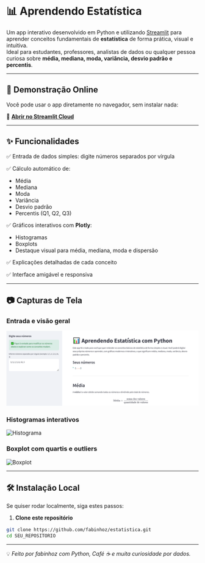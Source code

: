 # 📊 Aprendendo Estatística

Um app interativo desenvolvido em Python e utilizando [Streamlit](https://streamlit.io/) para aprender conceitos fundamentais de **estatística** de forma prática, visual e intuitiva.  
Ideal para estudantes, professores, analistas de dados ou qualquer pessoa curiosa sobre **média, mediana, moda, variância, desvio padrão e percentis**.

---

## 🚀 Demonstração Online
Você pode usar o app diretamente no navegador, sem instalar nada:

🔗 **[Abrir no Streamlit Cloud](https://share.streamlit.io/SEU_USUARIO/SEU_REPOSITORIO/main/app.py)**

---

## ✨ Funcionalidades

✅ Entrada de dados simples: digite números separados por vírgula  

✅ Cálculo automático de:
- Média
- Mediana
- Moda
- Variância
- Desvio padrão
- Percentis (Q1, Q2, Q3)

✅ Gráficos interativos com **Plotly**:
- Histogramas
- Boxplots
- Destaque visual para média, mediana, moda e dispersão

✅ Explicações detalhadas de cada conceito

✅ Interface amigável e responsiva

---

## 📷 Capturas de Tela

### Entrada e visão geral
![Entrada e visão geral](assets/main.png)

### Histogramas interativos
![Histograma](https://via.placeholder.com/800x400.png?text=Exemplo+2)

### Boxplot com quartis e outliers
![Boxplot](https://via.placeholder.com/800x400.png?text=Exemplo+3)

---

## 🛠️ Instalação Local

Se quiser rodar localmente, siga estes passos:

1. **Clone este repositório**
```bash
git clone https://github.com/fabinhoz/estatistica.git
cd SEU_REPOSITORIO
```
---

💡 *Feito por fabinhoz com Python, Café ☕ e muita curiosidade por dados.*



